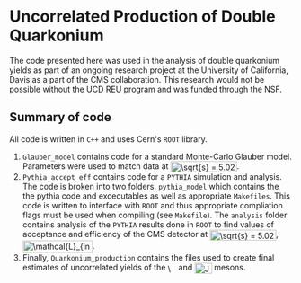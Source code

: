 # Uncorrelated Production of Double Quarkonium

The code presented here was used in the analysis of double quarkonium yields as part of an ongoing research project at the University of California, Davis as a part of the CMS collaboration. This research would not be possible without the UCD REU program and was funded through the NSF. 

## Summary of code

All code is written in `C++` and uses Cern's `ROOT` library. 

1. `Glauber_model` contains code for a standard Monte-Carlo Glauber model. Parameters were used to match data at <img src="http://www.sciweavers.org/tex2img.php?eq=%5Csqrt%7Bs%7D%20%3D%205.02%20%5C%2C%20%5Ctextrm%7BTeV%7D&bc=White&fc=Black&im=jpg&fs=12&ff=arev&edit=0" align="center" border="0" alt="\sqrt{s} = 5.02 \, \textrm{TeV}" width="118" height="19" />. 
2. `Pythia_accept_eff` contains code for a `PYTHIA` simulation and analysis. The code is broken into two folders. `pythia_model` which contains the the pythia code and excecutables as well as appropriate `Makefiles`. This code is written to interface with `ROOT` and thus appropriate compliation flags must be used when compiling (see `Makefile`). The `analysis` folder contains analysis of the `PYTHIA` results done in `ROOT` to find values of acceptance and efficiency of the CMS detector at <img src="http://www.sciweavers.org/tex2img.php?eq=%5Csqrt%7Bs%7D%20%3D%205.02%20%5C%2C%20%5Ctextrm%7BTeV%7D&bc=White&fc=Black&im=jpg&fs=12&ff=arev&edit=0" align="center" border="0" alt="\sqrt{s} = 5.02 \, \textrm{TeV}" width="118" height="19" />, <img src="http://www.sciweavers.org/tex2img.php?eq=%5Cmathcal%7BL%7D_%7Bint%7D%20%3D%201.7%20%5C%2C%20%5Ctextrm%7Bnb%7D%5E%7B-1%7D&bc=White&fc=Black&im=jpg&fs=12&ff=arev&edit=0" align="center" border="0" alt="\mathcal{L}_{int} = 1.7 \, \textrm{nb}^{-1}" width="124" height="22" />. 
3. Finally, `Quarkonium_production` contains the files used to create final estimates of uncorrelated yields of the <img src="http://www.sciweavers.org/tex2img.php?eq=%5CUpsilon&bc=White&fc=Black&im=jpg&fs=12&ff=arev&edit=0" align="center" border="0" alt="\Upsilon" width="15" height="15" /> and <img src="http://www.sciweavers.org/tex2img.php?eq=J%2F%5Cpsi&bc=White&fc=Black&im=jpg&fs=12&ff=arev&edit=0" align="center" border="0" alt="J/\psi" width="31" height="19" /> mesons.
